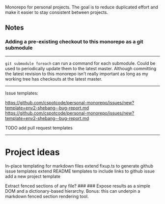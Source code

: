 Monorepo for personal projects.  The goal is to reduce duplicated effort and make it
easier to stay consistent between projects.

## Notes

### Adding a pre-existing checkout to this monorepo as a git submodule



---

`git submodule foreach` can run a command for each submodule.
Could be used to periodically update them to the latest master.
Although committing the latest revision to this monorepo isn't really important
as long as my working tree has checkouts at the latest master.

---

Issue templates:

https://github.com/cspotcode/personal-monorepo/issues/new?template=env2-shebang--bug-report.md
https://github.com/cspotcode/personal-monorepo/issues/new?template=env2-shebang--bug-report.md

TODO add pull request templates

---

# Project ideas

In-place templating for markdown files
extend fixup.ts to generate github issue templates
extend README templates to include links to github issue
add a new project template

Extract fenced sections of any file?
###<FOO>
###</FOO>
Expose results as a simple DOM and a dictionary-based hierarchy.
Bonus: this can underpin a markdown fenced section rendering tool.
